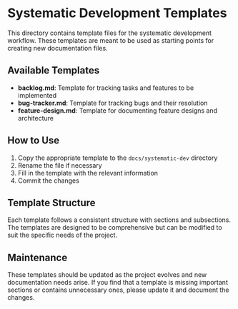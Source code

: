 # Systematic Development Templates

This directory contains template files for the systematic development workflow. These templates are meant to be used as starting points for creating new documentation files.

## Available Templates

- **backlog.md**: Template for tracking tasks and features to be implemented
- **bug-tracker.md**: Template for tracking bugs and their resolution
- **feature-design.md**: Template for documenting feature designs and architecture

## How to Use

1. Copy the appropriate template to the `docs/systematic-dev` directory
2. Rename the file if necessary
3. Fill in the template with the relevant information
4. Commit the changes

## Template Structure

Each template follows a consistent structure with sections and subsections. The templates are designed to be comprehensive but can be modified to suit the specific needs of the project.

## Maintenance

These templates should be updated as the project evolves and new documentation needs arise. If you find that a template is missing important sections or contains unnecessary ones, please update it and document the changes. 